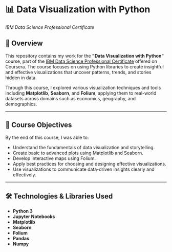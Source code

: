 # 📊 Data Visualization with Python  
*IBM Data Science Professional Certificate*

## 📁 Overview

This repository contains my work for the **"Data Visualization with Python"** course, part of the [IBM Data Science Professional Certificate](https://www.coursera.org/professional-certificates/ibm-data-science) offered on Coursera. The course focuses on using Python libraries to create insightful and effective visualizations that uncover patterns, trends, and stories hidden in data.

Through this course, I explored various visualization techniques and tools including **Matplotlib**, **Seaborn**, and **Folium**, applying them to real-world datasets across domains such as economics, geography, and demographics.

---

## 🎯 Course Objectives

By the end of this course, I was able to:

- Understand the fundamentals of data visualization and storytelling.
- Create basic to advanced plots using Matplotlib and Seaborn.
- Develop interactive maps using Folium.
- Apply best practices for choosing and designing effective visualizations.
- Use visualizations to communicate data-driven insights clearly and effectively.

---

## 🛠️ Technologies & Libraries Used

- **Python 3**
- **Jupyter Notebooks**
- **Matplotlib**
- **Seaborn**
- **Folium**
- **Pandas**
- **Numpy**



